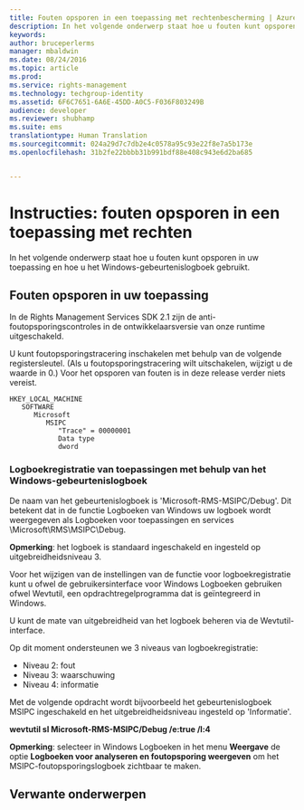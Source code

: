 ```yaml
---
title: Fouten opsporen in een toepassing met rechtenbescherming | Azure RMS
description: In het volgende onderwerp staat hoe u fouten kunt opsporen in uw toepassing en hoe u het Windows-gebeurtenislogboek gebruikt.
keywords: 
author: bruceperlerms
manager: mbaldwin
ms.date: 08/24/2016
ms.topic: article
ms.prod: 
ms.service: rights-management
ms.technology: techgroup-identity
ms.assetid: 6F6C7651-6A6E-45DD-A0C5-F036F803249B
audience: developer
ms.reviewer: shubhamp
ms.suite: ems
translationtype: Human Translation
ms.sourcegitcommit: 024a29d7c7db2e4c0578a95c93e22f8e7a5b173e
ms.openlocfilehash: 31b2fe22bbbb31b991bdf88e408c943e6d2ba685


---
```


# Instructies: fouten opsporen in een toepassing met rechten

In het volgende onderwerp staat hoe u fouten kunt opsporen in uw toepassing en hoe u het Windows-gebeurtenislogboek gebruikt.

## Fouten opsporen in uw toepassing

In de Rights Management Services SDK 2.1 zijn de anti-foutopsporingscontroles in de ontwikkelaarsversie van onze runtime uitgeschakeld.

U kunt foutopsporingstracering inschakelen met behulp van de volgende registersleutel. (Als u foutopsporingstracering wilt uitschakelen, wijzigt u de waarde in 0.) Voor het opsporen van fouten is in deze release verder niets vereist.


```
HKEY_LOCAL_MACHINE
   SOFTWARE
      Microsoft
         MSIPC
            "Trace" = 00000001
            Data type
            dword
```

### Logboekregistratie van toepassingen met behulp van het Windows-gebeurtenislogboek

De naam van het gebeurtenislogboek is 'Microsoft-RMS-MSIPC/Debug'. Dit betekent dat in de functie Logboeken van Windows uw logboek wordt weergegeven als Logboeken voor toepassingen en services \\Microsoft\\RMS\\MSIPC\\Debug.

**Opmerking**: het logboek is standaard ingeschakeld en ingesteld op uitgebreidheidsniveau 3.

 

Voor het wijzigen van de instellingen van de functie voor logboekregistratie kunt u ofwel de gebruikersinterface voor Windows Logboeken gebruiken ofwel Wevtutil, een opdrachtregelprogramma dat is geïntegreerd in Windows.

U kunt de mate van uitgebreidheid van het logboek beheren via de Wevtutil-interface.

Op dit moment ondersteunen we 3 niveaus van logboekregistratie:

-   Niveau 2: fout
-   Niveau 3: waarschuwing
-   Niveau 4: informatie

Met de volgende opdracht wordt bijvoorbeeld het gebeurtenislogboek MSIPC ingeschakeld en het uitgebreidheidsniveau ingesteld op 'Informatie'.

**wevtutil sl Microsoft-RMS-MSIPC/Debug /e:true /l:4**

**Opmerking**: selecteer in Windows Logboeken in het menu **Weergave** de optie **Logboeken voor analyseren en foutopsporing weergeven** om het MSIPC-foutopsporingslogboek zichtbaar te maken.

 

## Verwante onderwerpen

 

 



<!--HONumber=Aug16_HO4-->


